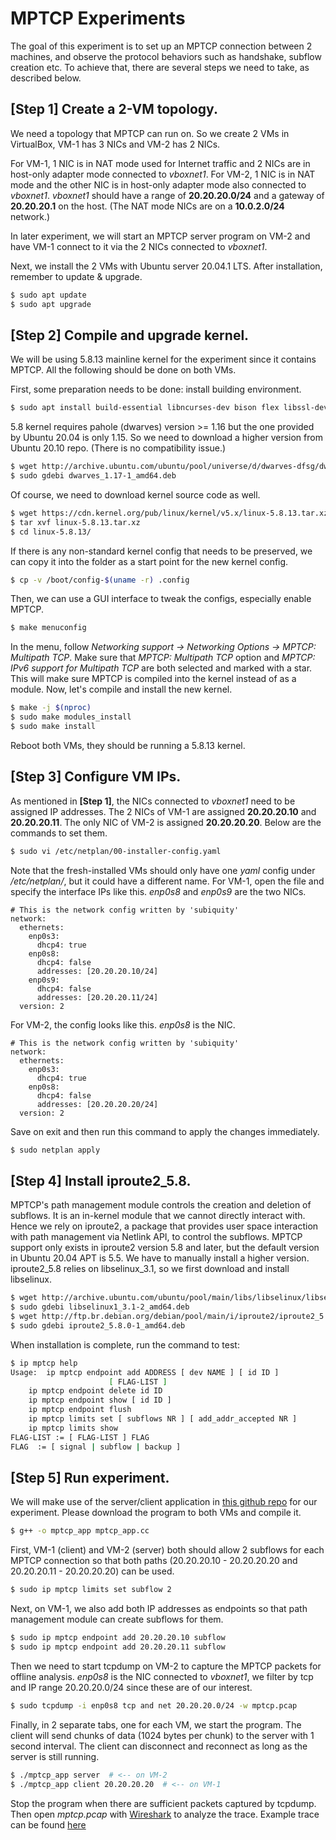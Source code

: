 # MPTCP Experiments

The goal of this experiment is to set up an MPTCP connection between 2 machines, and observe the protocol behaviors such as handshake, subflow creation etc.
To achieve that, there are several steps we need to take, as described below.

## [Step 1] Create a 2-VM topology.
We need a topology that MPTCP can run on. So we create 2 VMs in VirtualBox, VM-1 has 3 NICs and VM-2 has 2 NICs.

For VM-1, 1 NIC is in NAT mode used for Internet traffic and 2 NICs are in host-only adapter mode connected to _vboxnet1_. For VM-2, 1 NIC is in NAT mode and the other NIC is in host-only adapter mode also connected to _vboxnet1_. _vboxnet1_ should have a range of **20.20.20.0/24** and a gateway of **20.20.20.1** on the host. (The NAT mode NICs are on a **10.0.2.0/24** network.)

In later experiment, we will start an MPTCP server program on VM-2 and have VM-1 connect to it via the 2 NICs connected to _vboxnet1_.

Next, we install the 2 VMs with Ubuntu server 20.04.1 LTS. After installation, remember to update & upgrade.
```bash
$ sudo apt update
$ sudo apt upgrade
```

## [Step 2] Compile and upgrade kernel.
We will be using 5.8.13 mainline kernel for the experiment since it contains MPTCP. All the following should be done on both VMs.

First, some preparation needs to be done: install building environment.
```bash
$ sudo apt install build-essential libncurses-dev bison flex libssl-dev libelf-dev gdebi
```

5.8 kernel requires pahole (dwarves) version >= 1.16 but the one provided by Ubuntu 20.04 is only 1.15. So we need to download a higher version from Ubuntu 20.10 repo. (There is no compatibility issue.)
```bash
$ wget http://archive.ubuntu.com/ubuntu/pool/universe/d/dwarves-dfsg/dwarves_1.17-1_amd64.deb
$ sudo gdebi dwarves_1.17-1_amd64.deb
```

Of course, we need to download kernel source code as well.
```bash
$ wget https://cdn.kernel.org/pub/linux/kernel/v5.x/linux-5.8.13.tar.xz
$ tar xvf linux-5.8.13.tar.xz
$ cd linux-5.8.13/
```

If there is any non-standard kernel config that needs to be preserved, we can copy it into the folder as a start point for the new kernel config.
```bash
$ cp -v /boot/config-$(uname -r) .config
```

Then, we can use a GUI interface to tweak the configs, especially enable MPTCP.
```bash
$ make menuconfig
```

In the menu, follow _Networking support -> Networking Options -> MPTCP: Multipath TCP_. Make sure that _MPTCP: Multipath TCP_ option and _MPTCP: IPv6 support for Multipath TCP_ are both selected and marked with a star. This will make sure MPTCP is compiled into the kernel instead of as a module. Now, let's compile and install the new kernel.
```bash
$ make -j $(nproc)
$ sudo make modules_install
$ sudo make install
```

Reboot both VMs, they should be running a 5.8.13 kernel.

## [Step 3] Configure VM IPs.
As mentioned in **[Step 1]**, the NICs connected to _vboxnet1_ need to be assigned IP addresses. The 2 NICs of VM-1 are assigned **20.20.20.10** and **20.20.20.11**. The only NIC of VM-2 is assigned **20.20.20.20**. Below are the commands to set them.
```bash
$ sudo vi /etc/netplan/00-installer-config.yaml
```

Note that the fresh-installed VMs should only have one _yaml_ config under _/etc/netplan/_, but it could have a different name. For VM-1, open the file and specify the interface IPs like this. _enp0s8_ and _enp0s9_ are the two NICs.

```
# This is the network config written by 'subiquity'
network:
  ethernets:
    enp0s3:
      dhcp4: true
    enp0s8:
      dhcp4: false
      addresses: [20.20.20.10/24]
    enp0s9:
      dhcp4: false
      addresses: [20.20.20.11/24]
  version: 2
```

For VM-2, the config looks like this. _enp0s8_ is the NIC.

```
# This is the network config written by 'subiquity'
network:
  ethernets:
    enp0s3:
      dhcp4: true
    enp0s8:
      dhcp4: false
      addresses: [20.20.20.20/24]
  version: 2
```

Save on exit and then run this command to apply the changes immediately.
```bash
$ sudo netplan apply
```

## [Step 4] Install iproute2_5.8.
MPTCP's path management module controls the creation and deletion of subflows. It is an in-kernel module that we cannot directly interact with. Hence we rely on iproute2, a package that provides user space interaction with path management via Netlink API, to control the subflows. MPTCP support only exists in iproute2 version 5.8 and later, but the default version in Ubuntu 20.04 APT is 5.5. We have to manually install a higher version. iproute2_5.8 relies on libselinux_3.1, so we first download and install libselinux.
```bash
$ wget http://archive.ubuntu.com/ubuntu/pool/main/libs/libselinux/libselinux1_3.1-2_amd64.deb
$ sudo gdebi libselinux1_3.1-2_amd64.deb
$ wget http://ftp.br.debian.org/debian/pool/main/i/iproute2/iproute2_5.8.0-1_amd64.deb  # <-- it is a Debian package but it works fine on Ubuntu.
$ sudo gdebi iproute2_5.8.0-1_amd64.deb
```

When installation is complete, run the command to test:
```bash
$ ip mptcp help
Usage:	ip mptcp endpoint add ADDRESS [ dev NAME ] [ id ID ]
				      [ FLAG-LIST ]
	ip mptcp endpoint delete id ID
	ip mptcp endpoint show [ id ID ]
	ip mptcp endpoint flush
	ip mptcp limits set [ subflows NR ] [ add_addr_accepted NR ]
	ip mptcp limits show
FLAG-LIST := [ FLAG-LIST ] FLAG
FLAG  := [ signal | subflow | backup ]
```

## [Step 5] Run experiment.
We will make use of the server/client application in [this github repo](https://github.com/shuoshuc/mptcp_experiments/blob/main/mptcp_app.cc) for our experiment. Please download the program to both VMs and compile it.
```bash
$ g++ -o mptcp_app mptcp_app.cc
```

First, VM-1 (client) and VM-2 (server) both should allow 2 subflows for each MPTCP connection so that both paths (20.20.20.10 - 20.20.20.20 and 20.20.20.11 - 20.20.20.20) can be used.
```bash
$ sudo ip mptcp limits set subflow 2
```

Next, on VM-1, we also add both IP addresses as endpoints so that path management module can create subflows for them.
```bash
$ sudo ip mptcp endpoint add 20.20.20.10 subflow
$ sudo ip mptcp endpoint add 20.20.20.11 subflow
```

Then we need to start tcpdump on VM-2 to capture the MPTCP packets for offline analysis. _enp0s8_ is the NIC connected to _vboxnet1_, we filter by tcp and IP range 20.20.20.0/24 since these are of our interest.
```bash
$ sudo tcpdump -i enp0s8 tcp and net 20.20.20.0/24 -w mptcp.pcap
```

Finally, in 2 separate tabs, one for each VM, we start the program. The client will send chunks of data (1024 bytes per chunk) to the server with 1 second interval. The client can disconnect and reconnect as long as the server is still running.
```bash
$ ./mptcp_app server  # <-- on VM-2
$ ./mptcp_app client 20.20.20.20  # <-- on VM-1
```

Stop the program when there are sufficient packets captured by tcpdump. Then open _mptcp.pcap_ with [Wireshark](https://www.wireshark.org/) to analyze the trace. Example trace can be found [here](https://github.com/shuoshuc/mptcp_experiments/blob/main/mptcp_2_subflows.pcap)
